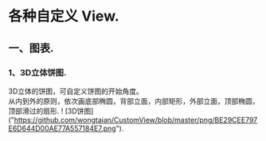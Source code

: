 # 各种自定义 View. 
## 一、图表. 
### 1、3D立体饼图. 
  3D立体的饼图，可自定义饼图的开始角度。  
  从内到外的原则，依次画底部椭圆，背部立面，内部矩形，外部立面，顶部椭圆，顶部滑过的扇形.
  ! [3D饼图] ("https://github.com/wongtaian/CustomView/blob/master/png/BE29CEE797E6D644D00AE77A557184E7.png").

